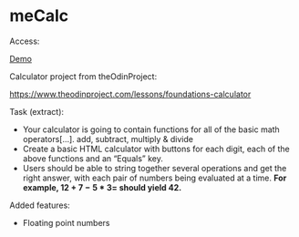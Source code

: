 # meCalc
Access:

[Demo](https://julianeichen.github.io/meCalc/)

Calculator project from theOdinProject:

https://www.theodinproject.com/lessons/foundations-calculator

Task (extract):

- Your calculator is going to contain functions for all of the basic math operators[...]. add, subtract, multiply & divide
- Create a basic HTML calculator with buttons for each digit, each of the above functions and an “Equals” key. 
- Users should be able to string together several operations and get the right answer, with each pair of numbers being evaluated at a time. **For example, $12 + 7 - 5 * 3 =$ should yield $42$.**

Added features:
- Floating point numbers
